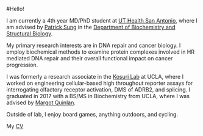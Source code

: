 
#Hello!

I am currently a 4th year MD/PhD student at [UT Health San Antonio](https://www.uthscsa.edu/academics/biomedical-sciences/programs/md-phd), where I am advised by [Patrick Sung](https://directory.uthscsa.edu/academics/profile/sungp) in the [Department of Biochemistry and Structural Biology](https://lsom.uthscsa.edu/biochemistry). 

My primary research interests are in DNA repair and cancer biology. I employ biochemical methods to examine protein complexes involved in HR mediated DNA repair and their overall functional impact on cancer progression.

I was formerly a research associate in the [Kosuri Lab](http://www.kosurilab.org/) at UCLA, where I worked on engineering cellular-based high throughout reporter assays for interrogating olfactory receptor activation, DMS of ADRB2, and splicing. I graduated in 2017 with a BS/MS in Biochemistry from UCLA, where I was advised by [Margot Quinlan](http://www.biochemistry.ucla.edu/Faculty/Quinlan/quinlanLab/). 

Outside of lab, I enjoy board games, anything outdoors, and cycling.

My [CV](https://github.com/jeffwang1001/jeffwang1001.github.io/blob/main/Jeff%20Wang%202022%20CV.pdf)

